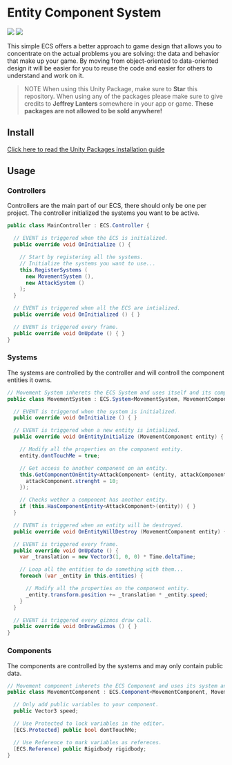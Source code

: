 # Entity Component System

![](https://img.shields.io/badge/dependencies-unity--packages-%233bc6d8.svg) ![](https://img.shields.io/badge/license-MIT-%23ecc531.svg)

This simple ECS offers a better approach to game design that allows you to concentrate on the actual problems you are solving: the data and behavior that make up your game. By moving from object-oriented to data-oriented design it will be easier for you to reuse the code and easier for others to understand and work on it.

> NOTE When using this Unity Package, make sure to **Star** this repository. When using any of the packages please make sure to give credits to **Jeffrey Lanters** somewhere in your app or game. **These packages are not allowed to be sold anywhere!**

## Install

[Click here to read the Unity Packages installation guide](https://github.com/unity-packages/installation)

## Usage

### Controllers

Controllers are the main part of our ECS, there should only be one per project. The controller initialized the systems you want to be active.

```cs
public class MainController : ECS.Controller {

  // EVENT is triggered when the ECS is initialized.
  public override void OnInitialize () {

    // Start by registering all the systems.
    // Initialize the systems you want to use...
    this.RegisterSystems (
      new MovementSystem (),
      new AttackSystem ()
    );
  }

  // EVENT is triggered when all the ECS are intialized.
  public override void OnInitialized () { }

  // EVENT is triggered every frame.
  public override void OnUpdate () { }
}
```

### Systems

The systems are controlled by the controller and will controll the component entities it owns.

```cs
// Movement System inherets the ECS System and uses itself and its component as generics.
public class MovementSystem : ECS.System<MovementSystem, MovementComponent> {

  // EVENT is triggered when the system is initialized.
  public override void OnInitialize () { }

  // EVENT is triggered when a new entity is intialized.
  public override void OnEntityInitialize (MovementComponent entity) {

    // Modify all the properties on the component entity.
    entity.dontTouchMe = true;

    // Get access to another component on an entity.
    this.GetComponentOnEntity<AttackComponent> (entity, attackComponent => {
      attackComponent.strenght = 10;
    });

    // Checks wether a component has another entity.
    if (this.HasComponentEntity<AttackComponent>(entity)) { }
  }

  // EVENT is triggered when an entity will be destroyed.
  public override void OnEntityWillDestroy (MovementComponent entity) { }

  // EVENT is triggered every frame.
  public override void OnUpdate () {
    var _translation = new Vector3(1, 0, 0) * Time.deltaTime;

    // Loop all the entities to do something with them...
    foreach (var _entity in this.entities) {

      // Modify all the properties on the component entity.
      _entity.transform.position += _translation * _entity.speed;
    }
  }

  // EVENT is triggered every gizmos draw call.
  public override void OnDrawGizmos () { }
}
```

### Components

The components are controlled by the systems and may only contain public data.

```cs
// Movement component inherets the ECS Component and uses its system and itself as generics.
public class MovementComponent : ECS.Component<MovementComponent, MovementSystem> {

  // Only add public variables to your component.
  public Vector3 speed;

  // Use Protected to lock variables in the editor.
  [ECS.Protected] public bool dontTouchMe;

  // Use Reference to mark variables as refereces.
  [ECS.Reference] public Rigidbody rigidbody;
}
```
